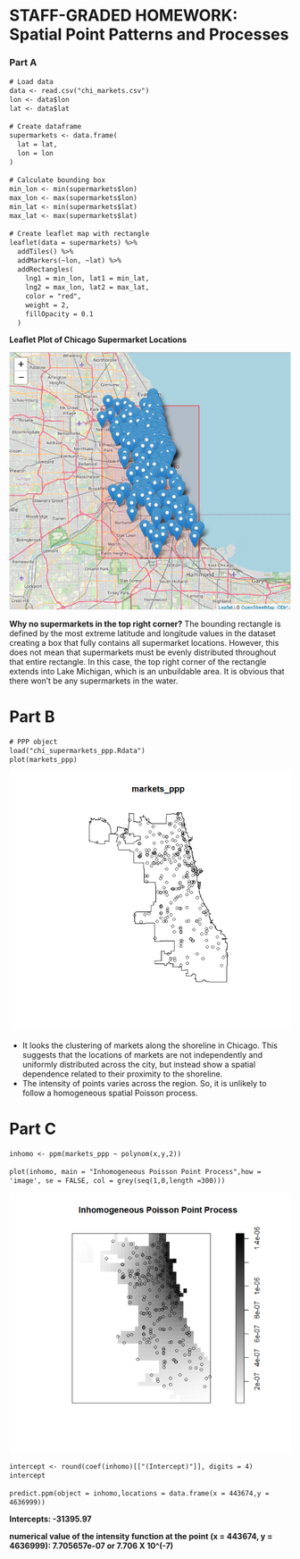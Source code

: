 # STAFF-GRADED HOMEWORK: Spatial Point Patterns and Processes

### Part A
```library(leaflet)
# Load data
data <- read.csv("chi_markets.csv")
lon <- data$lon
lat <- data$lat

# Create dataframe
supermarkets <- data.frame(
  lat = lat,
  lon = lon
)

# Calculate bounding box
min_lon <- min(supermarkets$lon)
max_lon <- max(supermarkets$lon)
min_lat <- min(supermarkets$lat)
max_lat <- max(supermarkets$lat)

# Create leaflet map with rectangle
leaflet(data = supermarkets) %>%
  addTiles() %>%
  addMarkers(~lon, ~lat) %>%
  addRectangles(
    lng1 = min_lon, lat1 = min_lat,
    lng2 = max_lon, lat2 = max_lat,
    color = "red",
    weight = 2,
    fillOpacity = 0.1
  )
  ```
**Leaflet Plot of Chicago Supermarket Locations**

![](https://raw.githubusercontent.com/MishraSubash/imageCollection/refs/heads/main/Rplot_LeafLet%20Plot.png)

**Why no supermarkets in the top right corner?**
The bounding rectangle is defined by the most extreme latitude and longitude values in the dataset creating a box that fully contains all supermarket locations. However, this does not mean that supermarkets must be evenly distributed throughout that entire rectangle. In this case, the top right corner of the rectangle extends into Lake Michigan, which is an unbuildable area. It is obvious that there won’t be any supermarkets in the water.

# Part B
```
# PPP object 
load("chi_supermarkets_ppp.Rdata")
plot(markets_ppp)
```
![](https://raw.githubusercontent.com/MishraSubash/imageCollection/refs/heads/main/market_ppp_plot.png)

- It looks the clustering of markets along the shoreline in Chicago. This suggests that the locations of markets are not independently and uniformly distributed across the city, but instead show a spatial dependence related to their proximity to the shoreline.
- The intensity of points varies across the region. So, it is unlikely to follow a homogeneous spatial Poisson process.

# Part C
```
inhomo <- ppm(markets_ppp ~ polynom(x,y,2))

plot(inhomo, main = "Inhomogeneous Poisson Point Process",how = 'image', se = FALSE, col = grey(seq(1,0,length =300)))
```
![](https://raw.githubusercontent.com/MishraSubash/imageCollection/refs/heads/main/Rplot_inhomo_plot.png)


```
intercept <- round(coef(inhomo)[["(Intercept)"]], digits = 4)
intercept

predict.ppm(object = inhomo,locations = data.frame(x = 443674,y = 4636999))
```

**Intercepts: -31395.97**

**numerical value of the intensity function at the point (x = 443674, y = 4636999): 7.705657e-07 or 7.706 X 10^(-7)**
